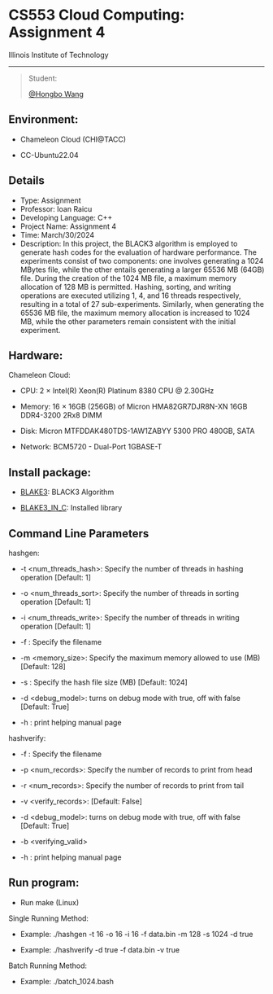 # **CS553 Cloud Computing: Assignment 4**

Illinois Institute of Technology

-----

>  Student:
>
>  [@Hongbo Wang](https://github.com/BOBWang1117)
>
>  

## **Environment:**

- Chameleon Cloud (CHI@TACC)

- CC-Ubuntu22.04


## **Details**

- Type: Assignment
- Professor: Ioan Raicu
- Developing Language: C++
- Project Name: Assignment 4
- Time: March/30/2024
- Description: In this project, the BLACK3 algorithm is employed to generate hash codes for the evaluation of hardware performance. The experiments consist of two components: one involves generating a 1024 MBytes file, while the other entails generating a larger 65536 MB (64GB) file. During the creation of the 1024 MB file, a maximum memory allocation of 128 MB is permitted. Hashing, sorting, and writing operations are executed utilizing 1, 4, and 16 threads respectively, resulting in a total of 27 sub-experiments. Similarly, when generating the 65536 MB file, the maximum memory allocation is increased to 1024 MB, while the other parameters remain consistent with the initial experiment.

## **Hardware:** 

Chameleon Cloud:

- CPU: 2 $\times$ Intel(R) Xeon(R) Platinum 8380 CPU @ 2.30GHz

- Memory: 16 $\times$ 16GB (256GB) of Micron HMA82GR7DJR8N-XN 16GB DDR4-3200 2Rx8 DIMM

- Disk: Micron MTFDDAK480TDS-1AW1ZABYY 5300 PRO 480GB, SATA

- Network: BCM5720 - Dual-Port 1GBASE-T

## **Install package:**

- [BLAKE3](https://github.com/BLAKE3-team/BLAKE3): BLACK3 Algorithm

- [BLAKE3_IN_C](https://github.com/BLAKE3-team/BLAKE3/tree/master/c): Installed library

## **Command Line Parameters**

hashgen:

- -t <num_threads_hash>: Specify the number of threads in hashing operation  [Default: 1]

- -o <num_threads_sort>: Specify the number of threads in sorting operation  [Default: 1]

- -i <num_threads_write>: Specify the number of threads in writing operation  [Default: 1]

- -f <filename>: Specify the filename

- -m <memory_size>: Specify the maximum memory allowed to use (MB) [Default: 128]

- -s <filesize>: Specify the hash file size (MB) [Default: 1024]

- -d <debug_model>: turns on debug mode with true, off with false  [Default: True]

- -h <help>: print helping manual page

hashverify:

- -f <filename>: Specify the filename

- -p <num_records>: Specify the number of records to print from head

- -r <num_records>: Specify the number of records to print from tail

- -v <verify_records>: [Default: False]

- -d <debug_model>: turns on debug mode with true, off with false  [Default: True]

- -b <verifying_valid>

- -h <help>: print helping manual page

## **Run program:**

- Run make (Linux)

Single Running Method:

- Example: ./hashgen -t 16 -o 16 -i 16 -f data.bin -m 128 -s 1024 -d true

- Example: ./hashverify -d true -f data.bin -v true


Batch Running Method:

- Example: ./batch_1024.bash
